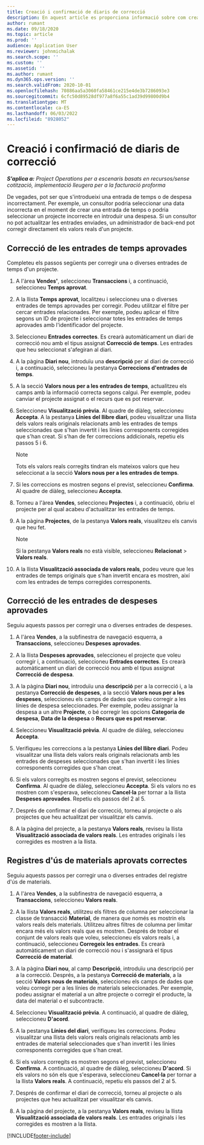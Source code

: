```yaml
---
title: Creació i confirmació de diaris de correcció
description: En aquest article es proporciona informació sobre com crear i confirmar un diari de correcció.
author: rumant
ms.date: 09/18/2020
ms.topic: article
ms.prod: ''
audience: Application User
ms.reviewer: johnmichalak
ms.search.scope: ''
ms.custom: ''
ms.assetid: ''
ms.author: rumant
ms.dyn365.ops.version: ''
ms.search.validFrom: 2020-10-01
ms.openlocfilehash: 70886aa5a3060fa58461ce215e4de3b7286093e3
ms.sourcegitcommit: 6cfc50d89528df977a8f6a55c1ad39d99800d9b4
ms.translationtype: MT
ms.contentlocale: ca-ES
ms.lasthandoff: 06/03/2022
ms.locfileid: "8928052"
---
```

# <a name="create-and-confirm-correction-journals"></a>Creació i confirmació de diaris de correcció

_**S'aplica a:** Project Operations per a escenaris basats en recursos/sense cotització, implementació lleugera per a la facturació proforma_

De vegades, pot ser que s'introdueixi una entrada de temps o de despesa incorrectament. Per exemple, un consultor podria seleccionar una data incorrecta en el moment de crear una entrada de temps o podria seleccionar un projecte incorrecte en introduir una despesa. Si un consultor no pot actualitzar les entrades enviades, un administrador de back-end pot corregir directament els valors reals d'un projecte.

## <a name="correct-approved-time-entries"></a>Correcció de les entrades de temps aprovades     

Completeu els passos següents per corregir una o diverses entrades de temps d'un projecte.

1. A l'àrea **Vendes'**, seleccioneu **Transaccions** i, a continuació, seleccioneu **Temps aprovat**. 

2. A la llista **Temps aprovat**, localitzeu i seleccioneu una o diverses entrades de temps aprovades per corregir. Podeu utilitzar el filtre per cercar entrades relacionades. Per exemple, podeu aplicar el filtre segons un ID de projecte i seleccionar totes les entrades de temps aprovades amb l'identificador del projecte.

3. Seleccioneu **Entrades correctes**. Es crearà automàticament un diari de correcció nou amb el tipus assignat **Correcció de temps**. Les entrades que heu seleccionat s'afegiran al diari. 

4. A la pàgina **Diari nou**, introduïu una **descripció** per al diari de correcció i, a continuació, seleccioneu la pestanya **Correccions d'entrades de temps**.  

5. A la secció **Valors nous per a les entrades de temps**, actualitzeu els camps amb la informació correcta segons calgui. Per exemple, podeu canviar el projecte assignat o el recurs que es pot reservar.

6. Seleccioneu **Visualització prèvia**. Al quadre de diàleg, seleccioneu **Accepta**. A la pestanya **Línies del llibre diari**, podeu visualitzar una llista dels valors reals originals relacionats amb les entrades de temps seleccionades que s'han invertit i les línies corresponents corregides que s'han creat. Si s'han de fer correccions addicionals, repetiu els passos 5 i 6. 

    > [!NOTE]
    > Tots els valors reals corregits tindran els mateixos valors que heu seleccionat a la secció **Valors nous per a les entrades de temps**.

7. Si les correccions es mostren segons el previst, seleccioneu **Confirma**. Al quadre de diàleg, seleccioneu **Accepta**.

8. Torneu a l'àrea **Vendes**, seleccioneu **Projectes** i, a continuació, obriu el projecte per al qual acabeu d'actualitzar les entrades de temps. 

9. A la pàgina **Projectes**, de la pestanya **Valors reals**, visualitzeu els canvis que heu fet. 

    > [!NOTE]
    > Si la pestanya **Valors reals** no està visible, seleccioneu **Relacionat** > **Valors reals**.  

10. A la llista **Visualització associada de valors reals**, podeu veure que les entrades de temps originals que s'han invertit encara es mostren, així com les entrades de temps corregides corresponents. 

 
## <a name="correct-approved-expense-entries"></a>Correcció de les entrades de despeses aprovades

Seguiu aquests passos per corregir una o diverses entrades de despeses. 

1. A l'àrea **Vendes**, a la subfinestra de navegació esquerra, a **Transaccions**, seleccioneu **Despeses aprovades**.

2. A la llista **Despeses aprovades**, seleccioneu el projecte que voleu corregir i, a continuació, seleccioneu **Entrades correctes**. Es crearà automàticament un diari de correcció nou amb el tipus assignat **Correcció de despesa**. 

3. A la pàgina **Diari nou**, introduïu una **descripció** per a la correcció i, a la pestanya **Correcció de despeses**, a la secció **Valors nous per a les despeses**, seleccioneu els camps de dades que voleu corregir a les línies de despesa seleccionades. Per exemple, podeu assignar la despesa a un altre **Projecte**, o bé corregir les opcions **Categoria de despesa**, **Data de la despesa** o **Recurs que es pot reservar**.

4. Seleccioneu **Visualització prèvia**. Al quadre de diàleg, seleccioneu **Accepta**. 

5. Verifiqueu les correccions a la pestanya **Línies del llibre diari**. Podeu visualitzar una llista dels valors reals originals relacionats amb les entrades de despeses seleccionades que s'han invertit i les línies corresponents corregides que s'han creat.

6. Si els valors corregits es mostren segons el previst, seleccioneu **Confirma**. Al quadre de diàleg, seleccioneu **Accepta**. Si els valors no es mostren com s'esperava, seleccioneu **Cancel·la** per tornar a la llista **Despeses aprovades**. Repetiu els passos del 2 al 5. 

7. Després de confirmar el diari de correcció, torneu al projecte o als projectes que heu actualitzat per visualitzar els canvis.

8. A la pàgina del projecte, a la pestanya **Valors reals**, reviseu la llista **Visualització associada de valors reals**. Les entrades originals i les corregides es mostren a la llista.


## <a name="correct-approved-material-usage-logs"></a>Registres d'ús de materials aprovats correctes

Seguiu aquests passos per corregir una o diverses entrades del registre d'ús de materials.

1. A l'àrea **Vendes**, a la subfinestra de navegació esquerra, a **Transaccions**, seleccioneu **Valors reals**.

2. A la llista **Valors reals**, utilitzeu els filtres de columna per seleccionar la classe de transacció **Material**, de manera que només es mostrin els valors reals dels materials. Utilitzeu altres filtres de columna per limitar encara més els valors reals que es mostren. Després de trobar el conjunt de valors reals que voleu, seleccioneu els valors reals i, a continuació, seleccioneu **Corregeix les entrades**. Es crearà automàticament un diari de correcció nou i s'assignarà el tipus **Correcció de material**.

3. A la pàgina **Diari nou**, al camp **Descripció**, introduïu una descripció per a la correcció. Després, a la pestanya **Correcció de materials**, a la secció **Valors nous de materials**, seleccioneu els camps de dades que voleu corregir per a les línies de materials seleccionades. Per exemple, podeu assignar el material a un altre projecte o corregir el producte, la data del material o el subcontracte.

4. Seleccioneu **Visualització prèvia**. A continuació, al quadre de diàleg, seleccioneu **D'acord**.

5. A la pestanya **Línies del diari**, verifiqueu les correccions. Podeu visualitzar una llista dels valors reals originals relacionats amb les entrades de material seleccionades que s'han invertit i les línies corresponents corregides que s'han creat.

6. Si els valors corregits es mostren segons el previst, seleccioneu **Confirma**. A continuació, al quadre de diàleg, seleccioneu **D'acord**. Si els valors no són els que s'esperava, seleccioneu **Cancel·la** per tornar a la llista **Valors reals**. A continuació, repetiu els passos del 2 al 5.

7. Després de confirmar el diari de correcció, torneu al projecte o als projectes que heu actualitzat per visualitzar els canvis.

8. A la pàgina del projecte, a la pestanya **Valors reals**, reviseu la llista **Visualització associada de valors reals**. Les entrades originals i les corregides es mostren a la llista.


[!INCLUDE[footer-include](../includes/footer-banner.md)]

